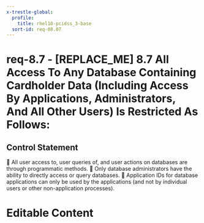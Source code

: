 ```yaml
---
x-trestle-global:
  profile:
    title: rhel10-pcidss_3-base
  sort-id: req-08.07
---
```


# req-8.7 - \[REPLACE_ME\] 8.7 All Access To Any Database Containing Cardholder Data (Including Access By Applications, Administrators, And All Other Users) Is Restricted As Follows:

## Control Statement

 All user access to, user queries of, and user actions on databases are through programmatic methods.
    Only database administrators have the ability to directly access or query databases.
    Application IDs for database applications can only be used by the applications (and not by individual users or other non-application processes).

# Editable Content

<!-- Make additions and edits below -->
<!-- The above represents the contents of the control as received by the profile, prior to additions. -->
<!-- If the profile makes additions to the control, they will appear below. -->
<!-- The above markdown may not be edited but you may edit the content below, and/or introduce new additions to be made by the profile. -->
<!-- If there is a yaml header at the top, parameter values may be edited. Use --set-parameters to incorporate the changes during assembly. -->
<!-- The content here will then replace what is in the profile for this control, after running profile-assemble. -->
<!-- The current profile has no added parts for this control, but you may add new ones here. -->
<!-- Each addition must have a heading either of the form ## Control my_addition_name -->
<!-- or ## Part a. (where the a. refers to one of the control statement labels.) -->
<!-- "## Control" parts are new parts added after the statement part. -->
<!-- "## Part" parts are new parts added into the top-level statement part with that label. -->
<!-- Subparts may be added with nested hash levels of the form ### My Subpart Name -->
<!-- underneath the parent ## Control or ## Part being added -->
<!-- See https://oscal-compass.github.io/compliance-trestle/tutorials/ssp_profile_catalog_authoring/ssp_profile_catalog_authoring for guidance. -->
